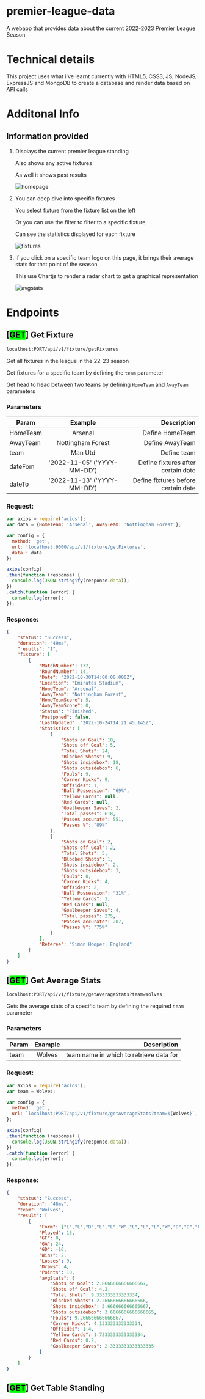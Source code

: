# premier-league-data

A webapp that provides data about the current 2022-2023 Premier League Season

# Technical details

This project uses what i've learnt currently with HTML5, CSS3, JS, NodeJS, ExpressJS and MongoDB to create a database and render data based on API calls

# Additonal Info

## Information provided

1.  Displays the current premier league standing

    Also shows any active fixtures

    As well it shows past results

    ![homepage](https://user-images.githubusercontent.com/84675458/203622653-b6fabf1b-d542-4507-bbb4-cbf3d326d68d.PNG)

2.  You can deep dive into specific fixtures

    You select fixture from the fixture list on the left

    Or you can use the filter to filter to a specific fixture

    Can see the statistics displayed for each fixture

    ![fixtures](https://user-images.githubusercontent.com/84675458/203622650-98c17e38-6c35-4012-bab4-8b450e6a0606.PNG)

3.  If you click on a specific team logo on this page, it brings their average stats for that point of the season

    This use Chartjs to render a radar chart to get a graphical representation
    
    ![avgstats](https://user-images.githubusercontent.com/84675458/203622649-fb08abaf-6208-466c-84e9-527b220de827.PNG)

# Endpoints
## [<mark style="background-color: #00FF00">GET</mark>] Get Fixture
```sh
localhost:PORT/api/v1/fixture/getFixtures
```
Get all fixtures in the league in the 22-23 season

Get fixtures for a specific team by defining the `team` parameter

Get head to head between two teams by defining `HomeTeam` and `AwayTeam` parameters

### Parameters

| Param         | Example                    | Description                        |
| ------------- |:--------------------------:| ----------------------------------:|
| HomeTeam      | Arsenal                    | Define HomeTeam                     |
| AwayTeam      | Nottingham Forest          | Define AwayTeam                     |
| team          | Man Utd                    | Define team                         |
| dateFom       | '2022-11-05' ('YYYY-MM-DD')| Define fixtures after certain date  |
| dateTo        | '2022-11-13' ('YYYY-MM-DD')| Define fixtures before certain date |

### Request:
```js
var axios = require('axios');
var data = {HomeTeam: 'Arsenal', AwayTeam: 'Nottingham Forest'};

var config = {
  method: 'get',
  url: 'localhost:9000/api/v1/fixture/getFixtures',
  data : data
};

axios(config)
.then(function (response) {
  console.log(JSON.stringify(response.data));
})
.catch(function (error) {
  console.log(error);
});
```
### Response:
```json
{
    "status": "Success",
    "duration": "49ms",
    "results": "1",
    "fixture": [
        {
            "MatchNumber": 132,
            "RoundNumber": 14,
            "Date": "2022-10-30T14:00:00.000Z",
            "Location": "Emirates Stadium",
            "HomeTeam": "Arsenal",
            "AwayTeam": "Nottingham Forest",
            "HomeTeamScore": 5,
            "AwayTeamScore": 0,
            "Status": "Finished",
            "Postponed": false,
            "LastUpdated": "2022-10-24T14:21:45.145Z",
            "Statistics": [
                {
                    "Shots on Goal": 10,
                    "Shots off Goal": 5,
                    "Total Shots": 24,
                    "Blocked Shots": 9,
                    "Shots insidebox": 18,
                    "Shots outsidebox": 6,
                    "Fouls": 9,
                    "Corner Kicks": 9,
                    "Offsides": 1,
                    "Ball Possession": "69%",
                    "Yellow Cards": null,
                    "Red Cards": null,
                    "Goalkeeper Saves": 2,
                    "Total passes": 618,
                    "Passes accurate": 551,
                    "Passes %": "89%"
                },
                {
                    "Shots on Goal": 2,
                    "Shots off Goal": 2,
                    "Total Shots": 5,
                    "Blocked Shots": 1,
                    "Shots insidebox": 2,
                    "Shots outsidebox": 3,
                    "Fouls": 8,
                    "Corner Kicks": 4,
                    "Offsides": 2,
                    "Ball Possession": "31%",
                    "Yellow Cards": 1,
                    "Red Cards": null,
                    "Goalkeeper Saves": 4,
                    "Total passes": 275,
                    "Passes accurate": 207,
                    "Passes %": "75%"
                }
            ],
            "Referee": "Simon Hooper, England"
        }
    ]
}
```

## [<mark style="background-color: #00FF00">GET</mark>] Get Average Stats
```sh
localhost:PORT/api/v1/fixture/getAverageStats?team=Wolves
```
Gets the average stats of a specific team by defining the required `team` parameter

### Parameters

| Param         | Example                    | Description                        |
| ------------- |:--------------------------:| ----------------------------------:|
| team          | Wolves                  | team name in which to retrieve data for|

### Request:
```js
var axios = require('axios');
var team = Wolves;

var config = {
  method: 'get',
  url: `localhost:PORT/api/v1/fixture/getAverageStats?team=${Wolves}`,
};

axios(config)
.then(function (response) {
  console.log(JSON.stringify(response.data));
})
.catch(function (error) {
  console.log(error);
});
```
### Response:
```json
{
    "status": "Success",
    "duration": "48ms",
    "team": "Wolves",
    "result": [
        {
            "Form": ["L","L","D","L","L","W","L","L","L","W","D","D","L","D","L"],
            "Played": 15,
            "GF": 8,
            "GA": 24,
            "GD": -16,
            "Wins": 2,
            "Losses": 9,
            "Draws": 4,
            "Points": 10,
            "avgStats": {
                "Shots on Goal": 2.8666666666666667,
                "Shots off Goal": 4.2,
                "Total Shots": 9.333333333333334,
                "Blocked Shots": 2.2666666666666666,
                "Shots insidebox": 5.666666666666667,
                "Shots outsidebox": 3.6666666666666665,
                "Fouls": 9.266666666666667,
                "Corner Kicks": 4.133333333333334,
                "Offsides": 1.4,
                "Yellow Cards": 1.7333333333333334,
                "Red Cards": 0.2,
                "Goalkeeper Saves": 2.3333333333333335
            }
        }
    ]
}
```

## [<mark style="background-color: #00FF00">GET</mark>] Get Table Standing

